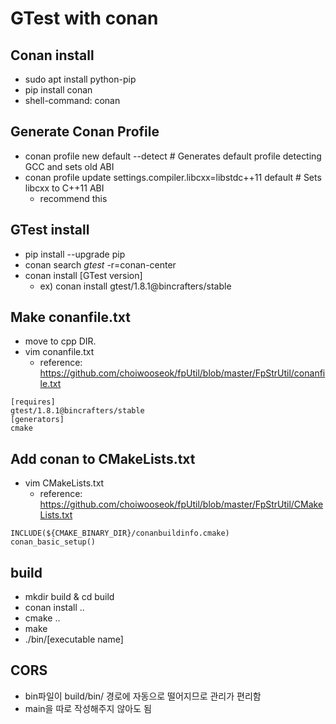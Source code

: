 # GTest with conan
## Conan install
* sudo apt install python-pip
* pip install conan
* shell-command: conan
## Generate Conan Profile
* conan profile new default --detect  # Generates default profile detecting GCC and sets old ABI
* conan profile update settings.compiler.libcxx=libstdc++11 default  # Sets libcxx to C++11 ABI
  * recommend this
## GTest install
* pip install --upgrade pip
* conan search *gtest* -r=conan-center
* conan install [GTest version]
  * ex) conan install gtest/1.8.1@bincrafters/stable
## Make conanfile.txt
* move to cpp DIR.
* vim conanfile.txt
  * reference: <https://github.com/choiwooseok/fpUtil/blob/master/FpStrUtil/conanfile.txt> 
```
[requires]
gtest/1.8.1@bincrafters/stable
[generators]
cmake
```
## Add conan to CMakeLists.txt
* vim CMakeLists.txt
  * reference: <https://github.com/choiwooseok/fpUtil/blob/master/FpStrUtil/CMakeLists.txt> 
```
INCLUDE(${CMAKE_BINARY_DIR}/conanbuildinfo.cmake)
conan_basic_setup()
```
## build
* mkdir build & cd build
* conan install ..
* cmake ..
* make
* ./bin/[executable name]
## CORS
* bin파일이 build/bin/ 경로에 자동으로 떨어지므로 관리가 편리함
* main을 따로 작성해주지 않아도 됨
